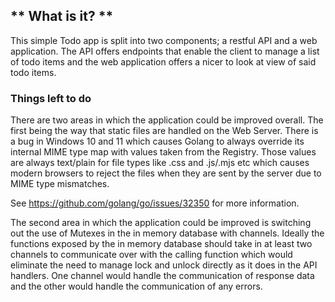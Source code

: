 ## ** What is it? **

This simple Todo app is split into two components; a restful API and a web application. The API offers endpoints that enable the client to manage a list of todo items and the web application offers a nicer to look at view of said todo items. 

### **Things left to do**

There are two areas in which the application could be improved overall. The first being the way that static files are handled on the Web Server. There is a bug in Windows 10 and 11 which causes Golang to always override its internal MIME type map with values taken from the Registry. Those values are always text/plain for file types like .css and .js/.mjs etc which causes modern browsers to reject the files when they are sent by the server due to MIME type mismatches. 

See https://github.com/golang/go/issues/32350 for more information.

The second area in which the application could be improved is switching out the use of Mutexes in the in memory database with channels. Ideally the functions exposed by the in memory database should take in at least two channels to communicate over with the calling function which would eliminate the need to manage lock and unlock directly as it does in the API handlers. One channel would handle the communication of response data and the other would handle the communication of any errors.